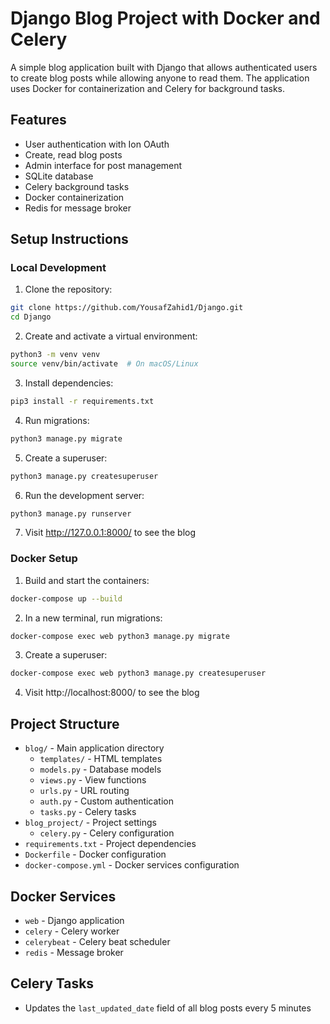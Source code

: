 # Django Blog Project with Docker and Celery

A simple blog application built with Django that allows authenticated users to create blog posts while allowing anyone to read them. The application uses Docker for containerization and Celery for background tasks.

## Features
- User authentication with Ion OAuth
- Create, read blog posts
- Admin interface for post management
- SQLite database
- Celery background tasks
- Docker containerization
- Redis for message broker

## Setup Instructions

### Local Development

1. Clone the repository:
```bash
git clone https://github.com/YousafZahid1/Django.git
cd Django
```

2. Create and activate a virtual environment:
```bash
python3 -m venv venv
source venv/bin/activate  # On macOS/Linux
```

3. Install dependencies:
```bash
pip3 install -r requirements.txt
```

4. Run migrations:
```bash
python3 manage.py migrate
```

5. Create a superuser:
```bash
python3 manage.py createsuperuser
```

6. Run the development server:
```bash
python3 manage.py runserver
```

7. Visit http://127.0.0.1:8000/ to see the blog

### Docker Setup

1. Build and start the containers:
```bash
docker-compose up --build
```

2. In a new terminal, run migrations:
```bash
docker-compose exec web python3 manage.py migrate
```

3. Create a superuser:
```bash
docker-compose exec web python3 manage.py createsuperuser
```

4. Visit http://localhost:8000/ to see the blog

## Project Structure
- `blog/` - Main application directory
  - `templates/` - HTML templates
  - `models.py` - Database models
  - `views.py` - View functions
  - `urls.py` - URL routing
  - `auth.py` - Custom authentication
  - `tasks.py` - Celery tasks
- `blog_project/` - Project settings
  - `celery.py` - Celery configuration
- `requirements.txt` - Project dependencies
- `Dockerfile` - Docker configuration
- `docker-compose.yml` - Docker services configuration

## Docker Services
- `web` - Django application
- `celery` - Celery worker
- `celerybeat` - Celery beat scheduler
- `redis` - Message broker

## Celery Tasks
- Updates the `last_updated_date` field of all blog posts every 5 minutes 